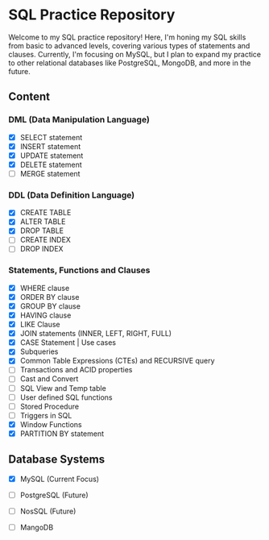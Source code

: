 # SQL Practice Repository

Welcome to my SQL practice repository! Here, I'm honing my SQL skills from basic to advanced levels, covering various types of statements and clauses. Currently, I'm focusing on MySQL, but I plan to expand my practice to other relational databases like PostgreSQL, MongoDB, and more in the future.

## Content

### DML (Data Manipulation Language)
- [x] SELECT statement
- [x] INSERT statement
- [x] UPDATE statement
- [x] DELETE statement
- [ ] MERGE statement

### DDL (Data Definition Language)
- [x] CREATE TABLE
- [x] ALTER TABLE
- [x] DROP TABLE
- [ ] CREATE INDEX
- [ ] DROP INDEX

### Statements, Functions and Clauses
- [x] WHERE clause
- [x] ORDER BY clause
- [x] GROUP BY clause
- [x] HAVING clause
- [x] LIKE Clause
- [x] JOIN statements (INNER, LEFT, RIGHT, FULL)
- [x] CASE Statement | Use cases
- [x] Subqueries
- [x] Common Table Expressions (CTEs) and RECURSIVE query
- [ ] Transactions and ACID properties
- [ ] Cast and Convert
- [ ] SQL View and Temp table
- [ ] User defined SQL functions
- [ ] Stored Procedure
- [ ] Triggers in SQL
- [x] Window Functions
- [x] PARTITION BY statement

## Database Systems
- [x] MySQL (Current Focus)
- [ ] PostgreSQL (Future)
- [ ] NosSQL (Future)
- [ ] MangoDB



